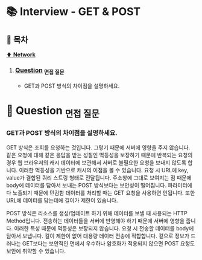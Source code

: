# :books: Interview - GET & POST

## :bookmark_tabs: 목차

[:arrow_up: **Network**](../README.md)

1. ### [Question](#) <sub>면접 질문</sub>

   - GET과 POST 방식의 차이점을 설명하세요.

# :closed_book: Question <sub>면접 질문</sub>

### GET과 POST 방식의 차이점을 설명하세요.

GET 방식은 조회를 요청하는 것입니다. 그렇기 때문에 서버에 영향을 주지 않습니다. 같은 요청에 대해 같은 응답을 받는 성질인 멱등성을 보장하기 때문에 반복되는 요청의 경우 웹 브라우저의 캐시 데이터에 보관해서 서버로 불필요한 요청을 보내지 않도록 합니다. 이러한 멱등성을 기반으로 캐시의 이점을 볼 수 있습니다. 
요청 시 URL에 key, value가 결합된 쿼리 스트링 형태로 전달됩니다. 주소창에 그대로 보여지는 점 때문에 body에 데이터를 담아서 보내는 POST 방식보다는 보안성이 떨어집니다. 파라미터에 다 노출되기 때문에 민감함 데이터를 처리할 때는 GET 요청을 사용하면 안됩니다. 또한 URL에 데이터를 담는데에 길이가 제한이 있습니다.

POST 방식은 리소스를 생성/업데이트 하기 위해 데이터를 보낼 때 사용되는 HTTP Method입니다. 전송하는 데이터들을 서버에 반영해야 하기 때문에 서버에 영향을 줍니다. 이러한 특성 때문에 멱등성은 보장되지 않습니다.
요청 시 전송할 데이터를 body에 담아서 보냅니다. 길이 제한이 없어 대용량 데이터 전송에 적합합니다. 겉으로 정보가 드러나는 GET보다는 보안적인 면에서 우수하나 암호화가 적용되지 않으면 POST 요청도 보안에 취약할 수 있습니다.